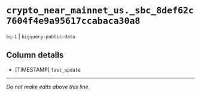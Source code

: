 # `crypto_near_mainnet_us._sbc_8def62c7604f4e9a95617ccabaca30a8`
`bq-1` | `bigquery-public-data`

## Column details
* [TIMESTAMP] `last_update`

-------------------------------------------------------------------------------
*Do not make edits above this line.*
